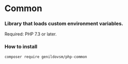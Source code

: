 # Common

### Library that loads custom environment variables.

Required: PHP 7.3 or later.

### How to install

```shell
composer require genildovsm/php-common
```
